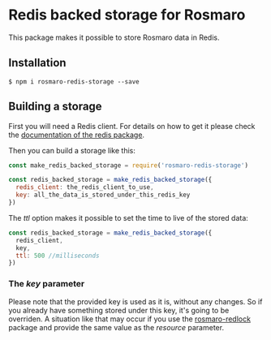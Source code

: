 # Redis backed storage for Rosmaro
This package makes it possible to store Rosmaro data in Redis.
## Installation
```
$ npm i rosmaro-redis-storage --save
```
## Building a storage
First you will need a Redis client. For details on how to get it please check the [documentation of the redis package](https://github.com/NodeRedis/node_redis).

Then you can build a storage like this:
```js
const make_redis_backed_storage = require('rosmaro-redis-storage')

const redis_backed_storage = make_redis_backed_storage({
  redis_client: the_redis_client_to_use,
  key: all_the_data_is_stored_under_this_redis_key
})
```
The _ttl_ option makes it possible to set the time to live of the stored data:
```js
const redis_backed_storage = make_redis_backed_storage({
  redis_client,
  key,
  ttl: 500 //milliseconds
})
```

### The _key_ parameter
Please note that the provided key is used as it is, without any changes. So if you already have something stored under this key, it's going to be overriden. A situation like that may occur if you use the [rosmaro-redlock](https://github.com/lukaszmakuch/rosmaro-redlock) package and provide the same value as the *resource* parameter.
